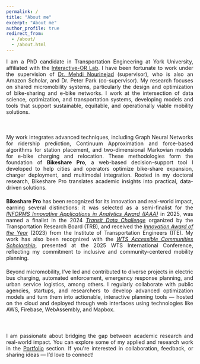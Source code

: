 ```yaml
---
permalink: /
title: "About me"
excerpt: "About me"
author_profile: true
redirect_from: 
  - /about/
  - /about.html
---
```


<div style="text-align: justify; margin-bottom: 20px;">

I am a PhD candidate in Transportation Engineering at York University, affiliated with the <a href="https://interactive-or.net/" target="_blank" rel="noopener noreferrer">Interactive-OR Lab</a>. I have been fortunate to work under the supervision of <a href="https://www.linkedin.com/in/mehdi-nourinejad-a0040843/" target="_blank" rel="noopener noreferrer">Dr. Mehdi Nourinejad</a> (supervisor), who is also an Amazon Scholar, and Dr. Peter Park (co-supervisor).  My research focuses on shared micromobility systems, particularly the design and optimization of bike-sharing and e-bike networks. I work at the intersection of data science, optimization, and transportation systems, developing models and tools that support sustainable, equitable, and operationally viable mobility solutions.

<br>
</div>

<div style="text-align: justify; margin-bottom: 20px;">

My work integrates advanced techniques, including Graph Neural Networks for ridership prediction, Continuum Approximation and force-based algorithms for station placement, and two-dimensional Markovian models for e-bike charging and relocation. These methodologies form the foundation of <strong>Bikeshare Pro</strong>, a web-based decision-support tool I developed to help cities and operators optimize bike-share expansion, charger deployment, and multimodal integration. Rooted in my doctoral research, Bikeshare Pro translates academic insights into practical, data-driven solutions.

</div>

<div style="text-align: justify; margin-bottom: 20px;">

<strong>Bikeshare Pro</strong> has been recognized for its innovation and real-world impact, earning several distinctions: it was selected as a semi-finalist for the <a href="https://www.informs.org/Recognizing-Excellence/Community-Prizes/Analytics-Society/Innovative-Applications-in-Analytics-Award?__cf_chl_tk=9EvoK.6b6ftK3uoComC6aXL3K_PWigAS7E4TNRYzwT0-1740061488-1.0.1.1-f3EgqQsmiT3oSkrJukG3pdvvMZVFQxHUpyHmzvVT1.M" target="_blank" rel="noopener noreferrer"><em>INFORMS Innovative Applications in Analytics Award (IAAA)</em></a> in 2025, was named a finalist in the 2024 <a href="https://www.trb-transit-mgmt-perf.org/annual-meetings/transit-data-challenge#h.gkd0sehzwsz9" target="_blank" rel="noopener noreferrer"><em>Transit Data Challenge</em></a> organized by the Transportation Research Board (TRB), and received the <a href="https://lassonde.yorku.ca/ghazaleh-mohseni-receives-the-2023-innovation-of-the-year-award-from-the-institute-of-transportation-engineers" target="_blank" rel="noopener noreferrer"><em>Innovation Award of the Year</em></a> (2023) from the Institute of Transportation Engineers (ITE). My work has also been recognized with the <a href="https://www.linkedin.com/posts/wts-canadian-education-foundation_from-may-79-more-than-1000-attendees-convened-activity-7328524515179655169-T8Yy?utm_source=share&utm_medium=member_desktop&rcm=ACoAABTHrvgBk17mK_BgkAwln-q4XYMZo5fgSJw" target="_blank" rel="noopener noreferrer"><em>WTS Accessible Communities Scholarship</em></a>, presented at the 2025 WTS International Conference, reflecting my commitment to inclusive and community-centered mobility planning.
<br>
</div>

<div style="text-align: justify; margin-bottom: 20px;">

Beyond micromobility, I’ve led and contributed to diverse projects in electric bus charging, automated enforcement, emergency response planning, and urban service logistics, among others. I regularly collaborate with public agencies, startups, and researchers to develop advanced optimization models and turn them into actionable, interactive planning tools — hosted on the cloud and deployed through web interfaces using technologies like AWS, Firebase, WebAssembly, and Mapbox.

</div>

<div style="text-align: justify; margin-bottom: 20px;">
<br><br>
I am passionate about bridging the gap between academic research and real-world impact. You can explore some of my applied and research work in the <a href="/Portfolio">Portfolio</a> section. If you're interested in collaboration, feedback, or sharing ideas — I’d love to connect!

</div>



